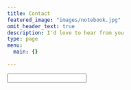 ```yaml
---
title: Contact
featured_image: "images/notebook.jpg"
omit_header_text: true
description: I'd love to hear from you
type: page
menu:
  main: {}

---
```


<form action="https://formspree.io/lena.angela.han@gmail.com" method="POST" />
<input type="text" name="name">
